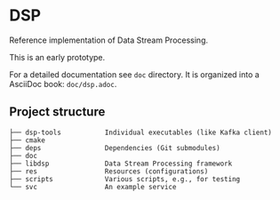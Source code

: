 # DSP

Reference implementation of Data Stream Processing.

This is an early prototype.

For a detailed documentation see `doc` directory. It is organized into a
AsciiDoc book: `doc/dsp.adoc`.

## Project structure

```
├── dsp-tools           Individual executables (like Kafka client)
├── cmake
├── deps                Dependencies (Git submodules)
├── doc
├── libdsp              Data Stream Processing framework
├── res                 Resources (configurations)
├── scripts             Various scripts, e.g., for testing
└── svc                 An example service
```
